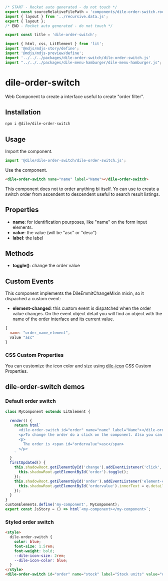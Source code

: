 ```js server
/* START - Rocket auto generated - do not touch */
export const sourceRelativeFilePath = 'components/dile-order-switch.rocket.md';
import { layout } from '../recursive.data.js';
export { layout };
/* END - Rocket auto generated - do not touch */

export const title = 'dile-order-switch';
```

```js script
import { html, css, LitElement } from 'lit'; 
import '@mdjs/mdjs-story/define';
import '@mdjs/mdjs-preview/define';
import '../../../packages/dile-order-switch/dile-order-switch.js'
import "../../../packages/dile-menu-hamburger/dile-menu-hamburger.js";
```

# dile-order-switch

Web Component to create a interface useful to create "order filter".

## Installation

```bash
npm i @dile/dile-order-switch
```

## Usage

Import the component.

```javascript
import '@dile/dile-order-switch/dile-order-switch.js';
```

Use the component.

```html
<dile-order-switch name="name" label="Name"></dile-order-switch>
```

This component does not to order anything bi itself. Yo can use to create a switch order from ascendent to descendent useful to search result listings.

## Properties

- **name**: for identification pourposes, like "name" on the form input elements.
- **value**: the value (will be "asc" or "desc")
- **label**: the label

## Methods

- **toggle()**: change the order value

## Custom Events

This component implements the DileEmmitChangeMixin mixin, so it dispached a custom event:

- **element-changed**: this custom event is dispatched when the order value changes. On the event object detail you will find an object with the name of the order interface and its current value.

```javascript
{
  name: "order_name_element",
  value "asc"
}
```

### CSS Custom Properties

You can customize the icon color and size using [dile-icon](https://github.com/Polydile/dile-components/tree/master/packages/dile-icon) CSS Custom Properties.

## dile-order-switch demos

### Default order switch

```js preview-story
class MyComponent extends LitElement {
  
  render() {
    return html`
      <dile-order-switch id="order" name="name" label="Name"></dile-order-switch>
      <p>To change the order do a click on the component. Also you can change from outside with the toggle method, using this <button id="change">Change button</button>.
      <p>
        The order is <span id="ordervalue">asc</span>
      </p>
    `
  }
  firstUpdated() {
    this.shadowRoot.getElementById('change').addEventListener('click', () => {
      this.shadowRoot.getElementById('order').toggle();
    });
    this.shadowRoot.getElementById('order').addEventListener('element-changed', (e) => {
      this.shadowRoot.getElementById('ordervalue').innerText = e.detail.value;
    });
  }
}
customElements.define('my-component', MyComponent);
export const JsStory = () => html`<my-component></my-component>`;
```

### Styled order switch

```html preview-story
<style>
  dile-order-switch {
    color: blue;
    font-size: 1.5rem;
    font-weight: bold;
    --dile-icon-size: 2rem;
    --dile-icon-color: blue;
  }
</style>
<dile-order-switch id="order" name="stock" label="Stock units" value="desc"></dile-order-switch>
```

